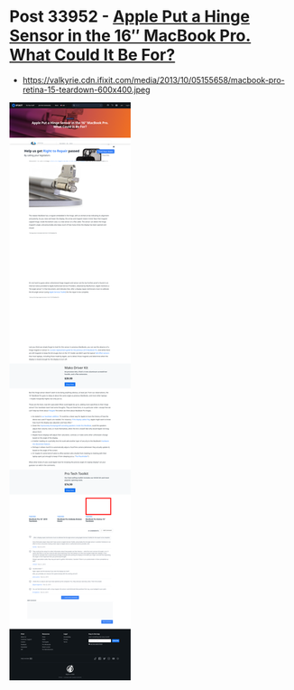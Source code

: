 # Post 33952 - [Apple Put a Hinge Sensor in the 16&#8243; MacBook Pro. What Could It Be For?](https://www.ifixit.com/News/33952/apple-put-a-hinge-sensor-in-the-16-macbook-pro-what-could-it-be-for)

- https://valkyrie.cdn.ifixit.com/media/2013/10/05155658/macbook-pro-retina-15-teardown-600x400.jpeg

![screencap](screenshots/e589a797-e4b5-4aa1-aedf-9587c39aef81.png)
